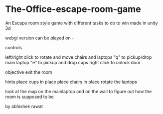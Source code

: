 # The-Office-escape-room-game

An Escape room style game with different tasks to do to win
made in unity 3d

webgl version can be played on -

controls

left/right click to rotate and move chairs and laptops
"q" to pickup/drop main laptop
"e" to pickup and drop cups
right click to unlock door


objective
exit the room

hints
place cups in place
place chairs in place
rotate the laptops

look at the map on the mainlaptop and on the wall to figure out how the room is supposed to be


by abhishek rawat
